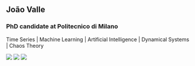 ## João Valle
### PhD candidate at Politecnico di Milano
Time Series | Machine Learning | Artificial Intelligence | Dynamical Systems | Chaos Theory
<div>
  <a href = "https://br.linkedin.com/in/jo%C3%A3o-pedro-do-valle-alvarenga-567392162" target="_blank"><img src="https://img.shields.io/badge/-LinkedIn-%230077B5?style=for-the-badge&logo=linkedin&logoColor=white" target="_blank"></a>
  <a href = "https://scholar.google.com/citations?user=_Nw7S6EAAAAJ&hl=pt-BR&oi=ao" target="_blank"><img src="https://img.shields.io/badge/Google_Scholar-4285F4?style=for-the-badge&logo=google-scholar&logoColor=white" target="_blank"></a>
  <a href = "https://www.deib.polimi.it/ita/personale/dettagli/2257356" target="_blank"><img src="https://img.shields.io/badge/:Politecnico di Milano" target="_blank"></a>
</div>
